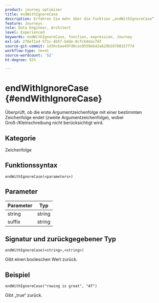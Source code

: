```yaml
---
product: journey optimizer
title: endWithIgnoreCase
description: Erfahren Sie mehr über die Funktion „endWithIgnoreCase“
feature: Journeys
role: Data Engineer, Architect
level: Experienced
keywords: endWithIgnoreCase, function, expression, Journey
exl-id: 278ef1a4-571c-4b5f-b4de-0cfc644ac7d7
source-git-commit: 1d30c6ae49fd0cac0559eb42a629b59708157f7d
workflow-type: tm+mt
source-wordcount: '52'
ht-degree: 92%

---
```


# endWithIgnoreCase {#endWithIgnoreCase}

Überprüft, ob die erste Argumentzeichenfolge mit einer bestimmten Zeichenfolge endet (zweite Argumentzeichenfolge), wobei Groß-/Kleinschreibung nicht berücksichtigt wird.

## Kategorie

Zeichenfolge

## Funktionssyntax

`endWithIgnoreCase(<parameters>)`

## Parameter

| Parameter | Typ |
|-----------|------------------|
| string | string |
| suffix | string |

## Signatur und zurückgegebener Typ

`endWithIgnoreCase(<string>,<string>)`

Gibt einen booleschen Wert zurück.

## Beispiel

`endWithIgnoreCase("rowing is great", "AT")`

Gibt „true“ zurück.
